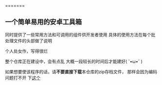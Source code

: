 
=======
<h2>一个简单易用的安卓工具箱</h2>	

同时提供了一些常用方法和可调用的组件供开发者使用
具体的使用方法在每个批处理文件的头部做了说明

个人处女作，写得很烂

整个仓库正在建设中，会有点乱
大概一段较长的时间后才能建好( ˘•ω•˘ )

如果想要使该程序的话，请<strong>不要直接下载</strong>本仓库的zip存档文件，
那样会因为编码问题打不开
下[这个](https://www.123865.com/s/on0rVv-VlhV)
